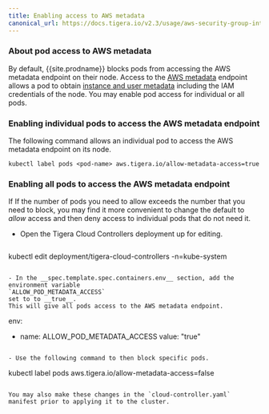 ```yaml
---
title: Enabling access to AWS metadata
canonical_url: https://docs.tigera.io/v2.3/usage/aws-security-group-integration/metadata-access
---
```



### About pod access to AWS metadata

By default, {{site.prodname}} blocks pods from accessing the AWS metadata endpoint on their node. Access to the
[AWS metadata](https://docs.aws.amazon.com/AWSEC2/latest/UserGuide/ec2-instance-metadata.html)
endpoint allows a pod to obtain
[instance and user metadata](https://docs.aws.amazon.com/AWSEC2/latest/UserGuide/ec2-instance-metadata.html#instancedata-data-categories)
including the IAM credentials of the node. You may enable pod access for individual or all pods.


### Enabling individual pods to access the AWS metadata endpoint
The following command allows an individual pod to access the AWS metadata endpoint on its node.

````
kubectl label pods <pod-name> aws.tigera.io/allow-metadata-access=true
````

### Enabling all pods to access the AWS metadata endpoint

If If the number of pods you need to allow exceeds the number that you need to block,
you may find it more convenient to change the default to _allow_ access and then deny access
to individual pods that do not need it.

- Open the Tigera Cloud Controllers deployment up for editing.

  ````
kubectl edit deployment/tigera-cloud-controllers -n=kube-system
````

- In the __spec.template.spec.containers.env__ section, add the environment variable
`ALLOW_POD_METADATA_ACCESS`
set to to __true__.
This will give all pods access to the AWS metadata endpoint.

  ````
env:
  - name: ALLOW_POD_METADATA_ACCESS
    value: "true"
````

- Use the following command to then block specific pods.

  ````
kubectl label pods <pod-name> aws.tigera.io/allow-metadata-access=false
````

You may also make these changes in the `cloud-controller.yaml` manifest prior to applying it to the cluster.
